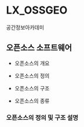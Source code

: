 # LX_OSSGEO
공간정보아카데미

## 오픈소스 소프트웨어
- 오픈소스의 개요

- 오픈소스의 정의

- 오픈소스의 구조

- 오픈소스의 종류

### 오픈소스의 정의 및 구조 설명
